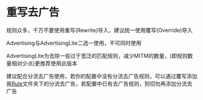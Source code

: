 重写去广告
===
规则众多，千万不要使用重写(Rewrite)导入，建议统一使用覆写(Override)导入

Advertising与AdvertisingLite二选一使用，不可同时使用

AdvertisingLite为去除一些过于宽泛的匹配规则，减少MITM的数量，(即规则数量相对少点)更推荐使用此版本

建议配合分流去广告使用，若你的配置中没有分流去广告规则，可以通过覆写添加我[Rule](https://github.com/Infatuation-Fei/rule/tree/main/Stash/Rule)文件夹下的分流去广告，若配置中已有去广告规则，则切勿再添加分流去广告
